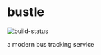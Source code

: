 # bustle
![build-status](https://travis-ci.com/h313/bustle.svg?token=5VwipWqAKTpp9nojTpee&branch=feature/backend)

a modern bus tracking service
